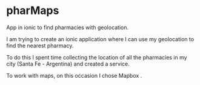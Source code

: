 # pharMaps
App in ionic to find pharmacies with geolocation.


I am trying to create an ionic application where I can use my geolocation to find the nearest pharmacy.


To do this I spent time collecting the location of all the pharmacies in my city (Santa Fe - Argentina) and created a service.


To work with maps, on this occasion I chose <a src="https://www.mapbox.com" target="_blank"> Mapbox </a>.
